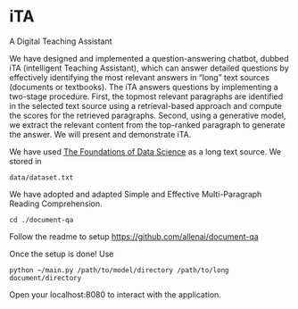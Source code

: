 # iTA
A Digital Teaching Assistant

We have designed and implemented a question-answering chatbot, dubbed iTA (intelligent Teaching Assistant), which can answer detailed questions by effectively identifying the most relevant answers in “long” text sources (documents or textbooks). The iTA answers questions by implementing a two-stage procedure. First, the topmost relevant paragraphs are identified in the selected text source using a retrieval-based approach and compute the scores for the retrieved paragraphs. Second, using a generative model, we extract the relevant content from the top-ranked paragraph to generate the answer. We will present and demonstrate iTA.

We have used [The Foundations of Data Science](https://www.inferentialthinking.com/chapters/intro.html) as a long text source. We stored in
```
data/dataset.txt
```

We have adopted and adapted Simple and Effective Multi-Paragraph Reading Comprehension.
```
cd ./document-qa
```
Follow the readme to setup https://github.com/allenai/document-qa

Once the setup is done! Use
```
python ~/main.py /path/to/model/directory /path/to/long document/directory
```
Open your localhost:8080 to interact with the application.
